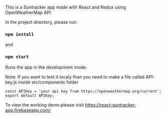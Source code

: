 This is a Suntracker app made with React and Redux using OpenWeatherMap API.

In the project directory, please run:

### `npm install`
and
### `npm start`
Runs the app in the development mode.

Note: If you want to test it localy than you need to make a file called API-key.js inside src/components folder

`const APIKey = 'your api key from https://openweathermap.org/current';
export default APIKey;`

To view the working demo please visit https://react-suntracker-app.firebaseapp.com/